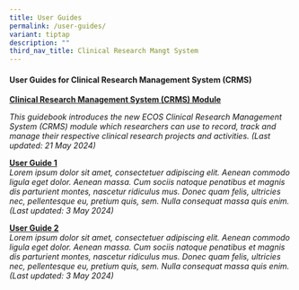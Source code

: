 ```yaml
---
title: User Guides
permalink: /user-guides/
variant: tiptap
description: ""
third_nav_title: Clinical Research Mangt System
---
```

<h4>User Guides for Clinical Research Management System (CRMS)</h4>
<p></p>
<p><strong><u>Clinical Research Management System (CRMS) Module</u></strong>
</p>
<p><em>This guidebook introduces the new ECOS Clinical Research Management System (CRMS) module which researchers can use to record, track and manage their respective clinical research projects and activities. (Last updated: 21 May 2024)</em>
</p>
<p></p>
<p><strong><u>User Guide 1</u></strong>
<br><em>Lorem ipsum dolor sit amet, consectetuer adipiscing elit. Aenean commodo ligula eget dolor. Aenean massa. Cum sociis natoque penatibus et magnis dis parturient montes, nascetur ridiculus mus. Donec quam felis, ultricies nec, pellentesque eu, pretium quis, sem. Nulla consequat massa quis enim. (Last updated: 3 May 2024)</em>
</p>
<p></p>
<p><strong><u>User Guide 2</u></strong>
<br><em>Lorem ipsum dolor sit amet, consectetuer adipiscing elit. Aenean commodo ligula eget dolor. Aenean massa. Cum sociis natoque penatibus et magnis dis parturient montes, nascetur ridiculus mus. Donec quam felis, ultricies nec, pellentesque eu, pretium quis, sem. Nulla consequat massa quis enim.  (Last updated: 3 May 2024)</em>
</p>